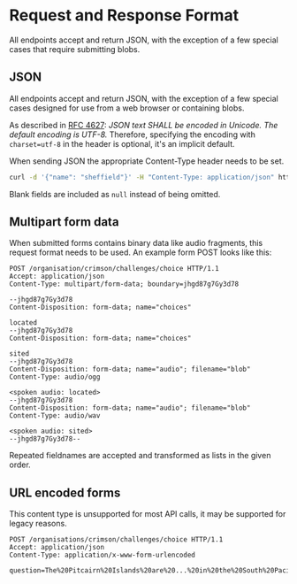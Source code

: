 # Request and Response Format

All endpoints accept and return JSON, with the exception of a few special cases that require submitting blobs.

## JSON

All endpoints accept and return JSON, with the exception of a few special cases designed for use from a web browser or containing blobs.

As described in [RFC 4627](http://www.ietf.org/rfc/rfc4627.txt):
*JSON text SHALL be encoded in Unicode. The default encoding is UTF-8.*
Therefore, specifying the encoding with `charset=utf-8` in the header is optional, it's an implicit default.

When sending JSON the appropriate Content-Type header needs to be set.

```bash
curl -d '{"name": "sheffield"}' -H "Content-Type: application/json" https://api.itslanguage.nl/organisations
```

Blank fields are included as `null` instead of being omitted.

## Multipart form data

When submitted forms contains binary data like audio fragments, this request format needs to be used.
An example form POST looks like this:

```http
POST /organisation/crimson/challenges/choice HTTP/1.1
Accept: application/json
Content-Type: multipart/form-data; boundary=jhgd87g7Gy3d78

--jhgd87g7Gy3d78
Content-Disposition: form-data; name="choices"

located
--jhgd87g7Gy3d78
Content-Disposition: form-data; name="choices"

sited
--jhgd87g7Gy3d78
Content-Disposition: form-data; name="audio"; filename="blob"
Content-Type: audio/ogg

<spoken audio: located>
--jhgd87g7Gy3d78
Content-Disposition: form-data; name="audio"; filename="blob"
Content-Type: audio/wav

<spoken audio: sited>
--jhgd87g7Gy3d78--
```

Repeated fieldnames are accepted and transformed as lists in the given order.

## URL encoded forms

This content type is unsupported for most API calls, it may be supported for legacy reasons.

```http
POST /organisations/crimson/challenges/choice HTTP/1.1
Accept: application/json
Content-Type: application/x-www-form-urlencoded

question=The%20Pitcairn%20Islands%20are%20...%20in%20the%20South%20Pacific%20Ocean&choices=located&choices=sited&choices=stationed&choices=settled
```

